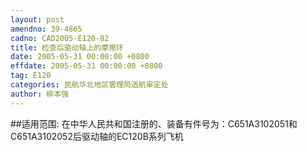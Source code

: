 ```yaml
---
layout: post
amendno: 39-4865
cadno: CAD2005-E120-02
title: 检查后驱动轴上的摩擦环
date: 2005-05-31 00:00:00 +0800
effdate: 2005-05-31 00:00:00 +0800
tag: E120
categories: 民航华北地区管理局适航审定处
author: 柳本强
---
```


##适用范围:
在中华人民共和国注册的、装备有件号为：C651A3102051和C651A3102052后驱动轴的EC120B系列飞机

